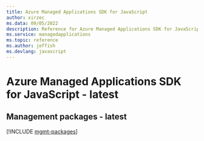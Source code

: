 ```yaml
---
title: Azure Managed Applications SDK for JavaScript
author: xirzec
ms.data: 09/05/2022
description: Reference for Azure Managed Applications SDK for JavaScript
ms.service: managedapplications
ms.topic: reference
ms.author: jeffish
ms.devlang: javascript
---
```

# Azure Managed Applications SDK for JavaScript - latest

## Management packages - latest
[!INCLUDE [mgmt-packages](managed-applications-mgmt-index.md)]